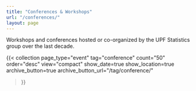 ```yaml
---
title: "Conferences & Workshops"
url: "/conferences/"
layout: page
---
```


Workshops and conferences hosted or co-organized by the UPF Statistics group over the last decade.

{{< collection
  page_type="event"
  tag="conference"
  count="50"
  order="desc"
  view="compact"
  show_date=true
  show_location=true
  archive_button=true
  archive_button_url="/tag/conference/"
>}}